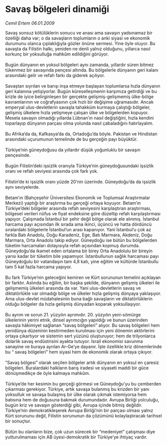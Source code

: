 # Savaş bölgeleri dinamiği

*Cemil Ertem 06.01.2009*

<div class="taraf_structure_2col_1zq">
<div class="margen_n">



 <p>Savaş sonsuz kötülüklerin sonucu ve anası ama savaşın yadsınamaz bir özelliği daha var; o da savaşların toplumların o anki siyasi ve ekonomik durumunu olanca çıplaklığıyla gözler önüne sermesi. Yine öyle oluyor. Bu savaşta da Filistin halkı, yeniden ne denli yalnız olduğunu, yıllarca nasıl korkunç bir yoksulluğa mahkûm edildiğini görüyor. <br/><br/>Bugün dünyanın en yoksul bölgeleri aynı zamanda, yıllardır süren bitmez tükenmez bir savaşında pençesi altında. Bu bölgelerle dünyanın geri kalanı arasındaki gelir ve refah farkı da giderek açılıyor. <br/><br/>Savaştan sıyrılan ve barışı inşa etmeye başlayan toplumlarsa hızla dünyanın geri kalanına yetişiyorlar. Bugün küreselleşmenin karşımıza getirdiği ve bu krizle de iyice belirginleşen bir gerçekte gelişmiş-gelişmemiş ülke-bölge kavramlarının ve coğrafyasının çok hızlı bir değişime uğramasıdır. Ancak emperyal ulus-devletlerin savaşla tahakküm kurmaya çalıştığı bölgeler, gelişmiş ülkelere hızla yetişmeye çalışan ülke ve bölgelerden kopuyor. Mesela savaşın olmadığı yıllarda Lübnan’ın nasıl değiştiğini, hızla kendini toparlayıp dünyanın parçası olma yolunda nasıl çabaladığını hatırlayalım. <br/><br/>Bu Afrika’da da, Kafkasya’da da, Ortadoğu’da böyle. Pakistan ve Hindistan arasındaki uçurumunun temelinde de bu gerçeğin payı büyüktür. <br/><br/>Türkiye’nin güneydoğusu da yıllardır düşük yoğunluklu bir savaşın pençesinde. <br/><br/>Bugün Filistin’deki işsizlik oranıyla Türkiye’nin güneydoğusundaki işsizlik oranı ve refah seviyesi arasında çok fark yok. <br/><br/>Filistin’de ki işsizlik oranı yüzde 20’nin üzerinde. Güneydoğu’da da işsizlik aynı seviyelerde. <br/><br/>Betam’ın (Bahçeşehir Üniversitesi Ekonomik ve Toplumsal Araştırmalar Merkezi) yaptığı bir araştırma bu gerçeği ortaya koyuyor. Betam’ın Türkiye’deki bölgeler arasında refah seviyesini karşılaştıran araştırması, bölgesel verileri nüfus ve fiyat endeksine göre düzeltip refah karşılaştırması yapıyor. Çalışmada İstanbul bir şehir değil bölge olarak ele alınmış. İstanbul harcama payı açısından ilk sırada ama ikinci, üçüncü ve hatta dördüncü sıralardaki bölgelerle İstanbul’un arası kapanıyor. Yani İstanbul’u çok az farkla Batı Anadolu, Doğu Karadeniz, Ege, Batı Marmara, Akdeniz, Doğu Marmara, Orta Anadolu takip ediyor. Güneydoğu ise bütün bu bölgelerden tüketim harcamaları dolayısıyla refah açısından kopmuş durumda. Güneydoğu’da ikamet eden ortalama bir birey Orta Anadolulu bir bireyin yarısı kadar bir tüketim bile yapamıyor. İstanbullunun sağlık harcaması payı Güneydoğulu bir vatandaşın tam 4,8 katı, yine eğitim ve kültürde İstanbullu tam 5 kat fazla harcama yapıyor. <br/><br/>Bu fark Türkiye’nin geleceğini kemiren ve Kürt sorununun temelini açıklayan bir farktır. Aslında bu eğilim, bir başka şekilde, dünyanın gelişmiş ülkeleri ile gelişmemiş ülkeleri arasında da var. Yani ulus-devletlerin savaş ve diktatörlükle var olmadığı bölge ve ülkeler hızla gelişmiş dünyaya yaklaşıyor. Ama ulus-devlet müdahalesinin buna bağlı savaşların ve diktatörlüklerin olduğu bölgeler da hızla gelişmiş dünyadan koparak yoksullaşıyor. <br/><br/>Bu ayrım ve sorun 21. yüzyılın ayrımıdır. 20. yüzyılın yeni-sömürge ülkelerinin yerini etnik, dinsel ayrımcığın yapıldığı ve bunun üzerinden savaşla hâkimiyet sağlanan “savaş bölgeleri” alıyor. Bu savaş bölgeleri hem yenidünya düzeninin kestirmeden kurulması için yeni dönemin aktörlerini ortaya çıkartıyor ve sistemin sert yüzünü oluşturuyor; hem de trilyonlarca dolarlık savaş endüstrisini ayakta tutuyor. İsrail ekonomisi savunma sanayine ve buraya ayrılan Ar-Ge’ye dayanır. İşte özellikle kriz dönemlerinde bu “ savaş bölgeleri” hem siyasi hem de ekonomik olarak ortaya çıkıyor. <br/><br/>“Savaş bölgesi” olarak seçilen bölgeler artık dünyanın en yoksul en çaresiz bölgeleri. Buralardaki halkların barış iradesi ve siyaseti maddi bir güce dönüşmedikçe de öyle kalmaya mahkûm. <br/><br/>Türkiye’de her kesimin bu gerçeği görmesi ve Güneydoğu’yu bu çemberden çıkarması gerekiyor. Türkiye, artık savaşa bulanmış bu krizden bir yanı yoksulluk ve savaşa bulaşmış bir ülke olarak çıkmak istemiyorsa hem batısına hem de doğusuna bakmak durumundadır. Avrupa Birliği yolculuğu, bugün kriz ve savaşın gösterdiği gibi, Avrupa içinde bitmiş değildir. Türkiye’nin demokratikleşerek Avrupa Birliği’nin bir parçası olması yalnız Kürt sorununu değil, Filistin sorununun da çözümünü kolaylaştıracak tarihsel bir sonuçtur. <br/><br/>Bütün bu olanların bize, çok uzun sürecek bir “medeniyet” çatışması diye yutturulmaması için AB üyesi-demokratik bir Türkiye’ye ihtiyaç vardır.</p>

<br/>


<div id="taraf_not">
</div>

</div>


</div>
